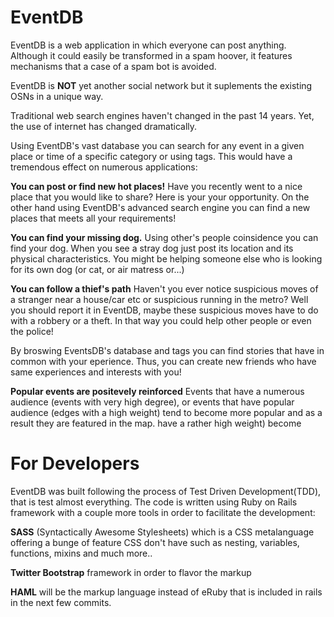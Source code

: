 # EventDB

EventDB is a web application in which everyone can post anything. Although it
could easily be transformed in a spam hoover, it features mechanisms that a
case of a spam bot is avoided.

EventDB is **NOT** yet another social network but it suplements the existing
OSNs in a unique way.

Traditional web search engines haven't changed in the past 14 years. Yet,
the use of internet has changed dramatically.

Using EventDB's vast database you can search for any event in a given place
or time of a specific category or using tags. This would have a tremendous
effect on numerous applications:

**You can post or find new hot places!**
Have you recently went to a nice place that you would like to share? Here is
your your opportunity. On the other hand using EventDB's advanced search engine
you can find a new places that meets all your requirements!

**You can find your missing dog.**
Using other's people coinsidence you can find your dog. When you see a stray dog
just post its location and its physical characteristics. You might be helping
someone else who is looking for its own dog (or cat, or air matress or...)

**You can follow a thief's path**
Haven't you ever notice suspicious moves of a stranger near a house/car etc or
suspicious running in the metro? Well you should report it in EventDB, maybe
these suspicious moves have to do with a robbery or a theft. In that way you
could help other people or even the police!



By broswing EventsDB's database and tags you can find stories that have in common
with your eperience. Thus, you can create new friends who have same experiences
and interests with you!


**Popular events are positevely reinforced**
Events that have a numerous audience (events with very high degree), or events that
have popular audience (edges with a high weight) tend to become more popular and
as a result they are featured in the map.
have a rather high weight) become


# For Developers
EventDB was built following the process of Test Driven Development(TDD), that is test
almost everything. The code is written using Ruby on Rails framework with a couple
more tools in order to facilitate the development:

**SASS** (Syntactically Awesome Stylesheets) which is a CSS metalanguage offering a bunge of
feature CSS don't have such as nesting, variables, functions, mixins and much more..

**Twitter Bootstrap** framework in order to flavor the markup

**HAML**  will be the markup language instead of eRuby that is included in rails in the next few commits.
